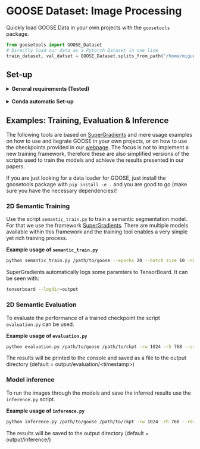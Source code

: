 # GOOSE Dataset: Image Processing

Quickly load GOOSE Data in your own projects with the `goosetools` package.

```python
from goosetools import GOOSE_Dataset
# Directly load our data as a Pytorch Dataset in one line
train_dataset, val_datset = GOOSE_Dataset.splits_from_path("/home/miguel/datasets/goose/goose2d")
```

## Set-up

<details>
  
<summary><b>General requirements (Tested)</b></summary>

- Python 3.9.
- torch = 1.13.1
  - <https://pytorch.org/get-started/locally/>
- The python packages specified in `config/requirements.txt`
- SuperGradients is only needed for the examples.

</details>

<br>

<details>
<summary><b>Conda automatic Set-up</b></summary>

We recomend using a [conda environment](https://docs.anaconda.com/miniconda/miniconda-install/):

```bash
source setup.sh
```

This will install and activate a conda environment with the necessary dependencies.

</details>

## Examples: Training, Evaluation & Inference

The following tools are based on [SuperGradients](https://github.com/Deci-AI/super-gradients) and mere usage examples on how to use and itegrate GOOSE in your own projects, or on how to use the checkpoints provided in our [webpage](https://goose-dataset.de/docs/setup/#2d-image-segmentation).
The focus is not to implement a new training framework, therefore these are also simplified versions of the scripts used to train the models and achieve the results presented in our papers.

If you are just looking for a data loader for GOOSE, just install the goosetools package with `pip install -e .` and you are good to go (make sure you have the necessary dependencies)!

### 2D Semantic Training

Use the script `semantic_train.py` to train a semantic segmentation model.
For that we use the framework [SuperGradients](https://github.com/Deci-AI/super-gradients).
There are multiple models available within this framework and the training tool enables a very simple
yet rich training process.

**Example usage of `semantic_train.py`**
```bash
python semantic_train.py /path/to/goose --epochs 20 --batch_size 10 -rw 1024 -rh 768 -lr 0.005 --crop
```

SuperGradients automatically logs some paramters to TensorBoard. It can be seen with:

```bash
tensorboard --logdir=output
```

### 2D Semantic Evaluation

To evaluate the performance of a trained checkpoint the script `evaluation.py` can be used.

**Example usage of `evaluation.py`**
```bash
python evaluation.py /path/to/goose /path/to/ckpt -rw 1024 -rh 768 --crop --iou true --vis_res false
```

The results will be printed to the console and saved as a file to the output directory (default = output/evaluation/\<timestamp>)

### Model inference

To run the images through the models and save the inferred results use the `inference.py` script.

**Example usage of `inference.py`**
```bash
python inference.py /path/to/goose /path/to/ckpt -rw 1024 -rh 768 --resize --overlay true
```

The results will be saved to the output directory (default = output/inference/)